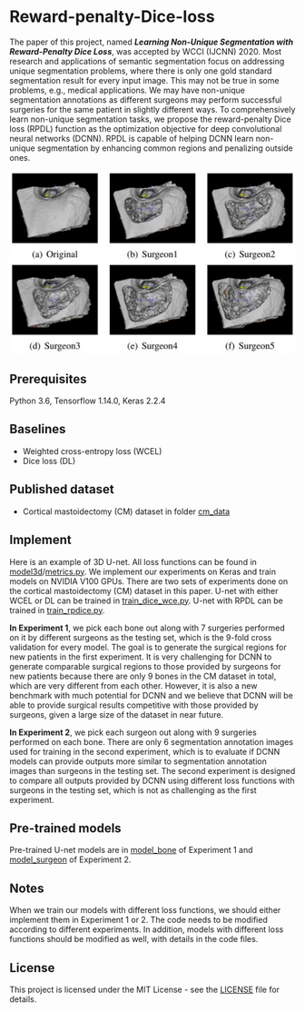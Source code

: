 # Reward-penalty-Dice-loss

The paper of this project, named ***Learning Non-Unique Segmentation with Reward-Penalty Dice Loss***, was accepted by WCCI (IJCNN) 2020. Most research and applications of semantic segmentation focus on addressing unique segmentation problems, where there is only one gold standard segmentation result for every input image. This may not be true in some problems, e.g., medical applications. We may have non-unique segmentation annotations as different surgeons may perform successful surgeries for the same patient in slightly different
ways. To comprehensively learn non-unique segmentation tasks, we propose the reward-penalty Dice loss (RPDL) function as the optimization objective for deep convolutional neural networks (DCNN). RPDL is capable of helping DCNN learn non-unique segmentation by enhancing common regions and penalizing outside ones.

<p align="center">
<img src="learn.JPG" width="600">
</p>

## Prerequisites
Python 3.6, Tensorflow 1.14.0, Keras 2.2.4

## Baselines
* Weighted cross-entropy loss (WCEL)
* Dice loss (DL)

## Published dataset
* Cortical mastoidectomy (CM) dataset in folder [cm_data](cm_data)

## Implement
Here is an example of 3D U-net. All loss functions can be found in [model3d](model3d)/[metrics.py](metrics.py). We implement our experiments on Keras and train models on NVIDIA V100 GPUs. There are two sets of experiments done on the cortical mastoidectomy (CM)
dataset in this paper. U-net with either WCEL or DL can be trained in [train_dice_wce.py](train_dice_wce.py). U-net with RPDL can be trained in [train_rpdice.py](train_rpdice.py).

**In Experiment 1**, we pick each bone out along with 7 surgeries performed on it by different surgeons as the testing set, which is the 9-fold cross validation for every model. The goal is to generate the surgical regions for new patients in the
first experiment. It is very challenging for DCNN to generate comparable surgical regions to those provided by surgeons for new patients because there are only 9 bones in the CM dataset in total, which are very different from each other. However, it is also a new benchmark with much potential for DCNN and we believe that DCNN will be able to provide surgical results competitive with those provided by surgeons, given a large size of the dataset in near future. 

**In Experiment 2**, we pick each surgeon out along with 9 surgeries performed on each bone. There are only 6 segmentation annotation images used for training in the second experiment, which is to evaluate if DCNN models can provide outputs more similar to segmentation annotation images than surgeons in the testing set. The second experiment is designed to compare all outputs provided by DCNN using different loss functions with surgeons in the testing set, which
is not as challenging as the first experiment.

## Pre-trained models
Pre-trained U-net models are in [model_bone](model_bone) of Experiment 1 and [model_surgeon](model_surgeon) of Experiment 2.

## Notes

When we train our models with different loss functions, we should either implement them in Experiment 1 or 2. The code needs to be modified according to different experiments. In addition, models with different loss functions should be modified as well, with details in the code files. 

## License
This project is licensed under the MIT License - see the [LICENSE](LICENSE) file for details.
